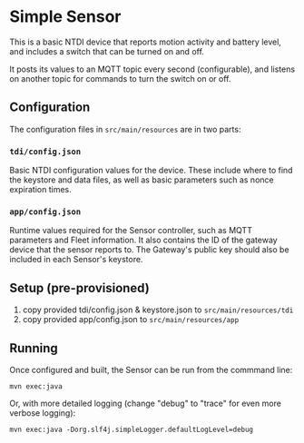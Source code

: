 # Simple Sensor

This is a basic NTDI device that reports motion activity and battery level, and includes a switch that can be turned on and off.

It posts its values to an MQTT topic every second (configurable), and listens on another topic for commands to turn the switch on or off.

## Configuration

The configuration files in `src/main/resources` are in two parts:
### `tdi/config.json` 
Basic NTDI configuration values for the device. These include where to find the keystore and data files, as well as basic parameters such as nonce expiration times.

### `app/config.json` 
Runtime values required for the Sensor controller, such as MQTT parameters and Fleet information. It also contains the ID of the gateway device that the sensor reports to. The Gateway's public key should also be included in each Sensor's keystore.

## Setup (pre-provisioned)
1. copy provided tdi/config.json & keystore.json to `src/main/resources/tdi`
2. copy provided app/config.json to `src/main/resources/app`

## Running

Once configured and built, the Sensor can be run from the commmand line:
```
mvn exec:java
```

Or, with more detailed logging (change "debug" to "trace" for even more verbose logging):
```
mvn exec:java -Dorg.slf4j.simpleLogger.defaultLogLevel=debug
```
